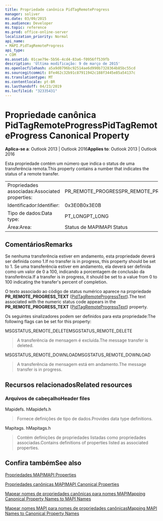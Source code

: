 ```yaml
---
title: Propriedade canônica PidTagRemoteProgress
manager: soliver
ms.date: 03/09/2015
ms.audience: Developer
ms.topic: reference
ms.prod: office-online-server
localization_priority: Normal
api_name:
- MAPI.PidTagRemoteProgress
api_type:
- COM
ms.assetid: 01cae79e-5b56-4cd4-83a6-f0956ff539fb
description: 'Última modificação: 9 de março de 2015'
ms.openlocfilehash: a5a9d0796bc92514ae6d990b7328364b85bc55cd
ms.sourcegitcommit: 8fe462c32b91c87911942c188f3445e85a54137c
ms.translationtype: MT
ms.contentlocale: pt-BR
ms.lasthandoff: 04/23/2019
ms.locfileid: "32335431"
---
```

# <a name="pidtagremoteprogress-canonical-property"></a><span data-ttu-id="c2380-103">Propriedade canônica PidTagRemoteProgress</span><span class="sxs-lookup"><span data-stu-id="c2380-103">PidTagRemoteProgress Canonical Property</span></span>

  
  
<span data-ttu-id="c2380-104">**Aplica-se a**: Outlook 2013 | Outlook 2016</span><span class="sxs-lookup"><span data-stu-id="c2380-104">**Applies to**: Outlook 2013 | Outlook 2016</span></span> 
  
<span data-ttu-id="c2380-105">Esta propriedade contém um número que indica o status de uma transferência remota.</span><span class="sxs-lookup"><span data-stu-id="c2380-105">This property contains a number that indicates the status of a remote transfer.</span></span>
  
|||
|:-----|:-----|
|<span data-ttu-id="c2380-106">Propriedades associadas:</span><span class="sxs-lookup"><span data-stu-id="c2380-106">Associated properties:</span></span>  <br/> |<span data-ttu-id="c2380-107">PR_REMOTE_PROGRESS</span><span class="sxs-lookup"><span data-stu-id="c2380-107">PR_REMOTE_PROGRESS</span></span>  <br/> |
|<span data-ttu-id="c2380-108">Identificador:</span><span class="sxs-lookup"><span data-stu-id="c2380-108">Identifier:</span></span>  <br/> |<span data-ttu-id="c2380-109">0x3E0B</span><span class="sxs-lookup"><span data-stu-id="c2380-109">0x3E0B</span></span>  <br/> |
|<span data-ttu-id="c2380-110">Tipo de dados:</span><span class="sxs-lookup"><span data-stu-id="c2380-110">Data type:</span></span>  <br/> |<span data-ttu-id="c2380-111">PT_LONG</span><span class="sxs-lookup"><span data-stu-id="c2380-111">PT_LONG</span></span>  <br/> |
|<span data-ttu-id="c2380-112">Área:</span><span class="sxs-lookup"><span data-stu-id="c2380-112">Area:</span></span>  <br/> |<span data-ttu-id="c2380-113">Status de MAPI</span><span class="sxs-lookup"><span data-stu-id="c2380-113">MAPI Status</span></span>  <br/> |
   
## <a name="remarks"></a><span data-ttu-id="c2380-114">Comentários</span><span class="sxs-lookup"><span data-stu-id="c2380-114">Remarks</span></span>

<span data-ttu-id="c2380-115">Se nenhuma transferência estiver em andamento, esta propriedade deverá ser definida como 1.</span><span class="sxs-lookup"><span data-stu-id="c2380-115">If no transfer is in progress, this property should be set to 1.</span></span> <span data-ttu-id="c2380-116">Se uma transferência estiver em andamento, ela deverá ser definida como um valor de 0 a 100, indicando a porcentagem de conclusão da transferência.</span><span class="sxs-lookup"><span data-stu-id="c2380-116">If a transfer is in progress, it should be set to a value from 0 to 100 indicating the transfer's percent of completion.</span></span>
  
<span data-ttu-id="c2380-117">O texto associado ao código de status numérico aparece na propriedade **PR_REMOTE_PROGRESS_TEXT** ([PidTagRemoteProgressText](pidtagremoteprogresstext-canonical-property.md)).</span><span class="sxs-lookup"><span data-stu-id="c2380-117">The text associated with the numeric status code appears in the **PR_REMOTE_PROGRESS_TEXT** ([PidTagRemoteProgressText](pidtagremoteprogresstext-canonical-property.md)) property.</span></span>
  
<span data-ttu-id="c2380-118">Os seguintes sinalizadores podem ser definidos para esta propriedade:</span><span class="sxs-lookup"><span data-stu-id="c2380-118">The following flags can be set for this property:</span></span>
  
<span data-ttu-id="c2380-119">MSGSTATUS_REMOTE_DELETE</span><span class="sxs-lookup"><span data-stu-id="c2380-119">MSGSTATUS_REMOTE_DELETE</span></span>
  
> <span data-ttu-id="c2380-120">A transferência de mensagem é excluída.</span><span class="sxs-lookup"><span data-stu-id="c2380-120">The message transfer is deleted.</span></span>
    
<span data-ttu-id="c2380-121">MSGSTATUS_REMOTE_DOWNLOAD</span><span class="sxs-lookup"><span data-stu-id="c2380-121">MSGSTATUS_REMOTE_DOWNLOAD</span></span>
  
> <span data-ttu-id="c2380-122">A transferência de mensagem está em andamento.</span><span class="sxs-lookup"><span data-stu-id="c2380-122">The message transfer is in progress.</span></span>
    
## <a name="related-resources"></a><span data-ttu-id="c2380-123">Recursos relacionados</span><span class="sxs-lookup"><span data-stu-id="c2380-123">Related resources</span></span>

### <a name="header-files"></a><span data-ttu-id="c2380-124">Arquivos de cabeçalho</span><span class="sxs-lookup"><span data-stu-id="c2380-124">Header files</span></span>

<span data-ttu-id="c2380-125">Mapidefs. h</span><span class="sxs-lookup"><span data-stu-id="c2380-125">Mapidefs.h</span></span>
  
> <span data-ttu-id="c2380-126">Fornece definições de tipo de dados.</span><span class="sxs-lookup"><span data-stu-id="c2380-126">Provides data type definitions.</span></span>
    
<span data-ttu-id="c2380-127">Mapitags. h</span><span class="sxs-lookup"><span data-stu-id="c2380-127">Mapitags.h</span></span>
  
> <span data-ttu-id="c2380-128">Contém definições de propriedades listadas como propriedades associadas.</span><span class="sxs-lookup"><span data-stu-id="c2380-128">Contains definitions of properties listed as associated properties.</span></span>
    
## <a name="see-also"></a><span data-ttu-id="c2380-129">Confira também</span><span class="sxs-lookup"><span data-stu-id="c2380-129">See also</span></span>



[<span data-ttu-id="c2380-130">Propriedades MAPI</span><span class="sxs-lookup"><span data-stu-id="c2380-130">MAPI Properties</span></span>](mapi-properties.md)
  
[<span data-ttu-id="c2380-131">Propriedades canônicas MAPI</span><span class="sxs-lookup"><span data-stu-id="c2380-131">MAPI Canonical Properties</span></span>](mapi-canonical-properties.md)
  
[<span data-ttu-id="c2380-132">Mapear nomes de propriedades canônicas para nomes MAPI</span><span class="sxs-lookup"><span data-stu-id="c2380-132">Mapping Canonical Property Names to MAPI Names</span></span>](mapping-canonical-property-names-to-mapi-names.md)
  
[<span data-ttu-id="c2380-133">Mapear nomes MAPI para nomes de propriedades canônicas</span><span class="sxs-lookup"><span data-stu-id="c2380-133">Mapping MAPI Names to Canonical Property Names</span></span>](mapping-mapi-names-to-canonical-property-names.md)

